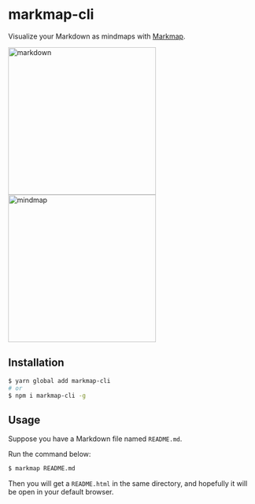 # markmap-cli

Visualize your Markdown as mindmaps with [Markmap](https://github.com/dundalek/markmap).

<img src="https://user-images.githubusercontent.com/3139113/72221499-52476a80-3596-11ea-8d15-c57fdfe04ce0.png" alt="markdown" width="300"> <img src="https://user-images.githubusercontent.com/3139113/72221508-7014cf80-3596-11ea-9b59-b8a97bba8e1c.png" alt="mindmap" width="300">

## Installation

```sh
$ yarn global add markmap-cli
# or
$ npm i markmap-cli -g
```

## Usage

Suppose you have a Markdown file named `README.md`.

Run the command below:

```sh
$ markmap README.md
```

Then you will get a `README.html` in the same directory, and hopefully it will be open in your default browser.
